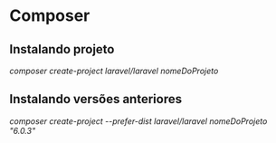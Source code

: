 # Composer

## Instalando projeto

*composer create-project laravel/laravel nomeDoProjeto*

## Instalando versões anteriores

*composer create-project --prefer-dist laravel/laravel nomeDoProjeto "6.0.3"*